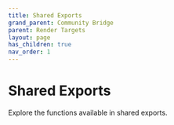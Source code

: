 ```yaml
---
title: Shared Exports
grand_parent: Community Bridge
parent: Render Targets
layout: page
has_children: true
nav_order: 1
---
```


# Shared Exports

Explore the functions available in shared exports.
